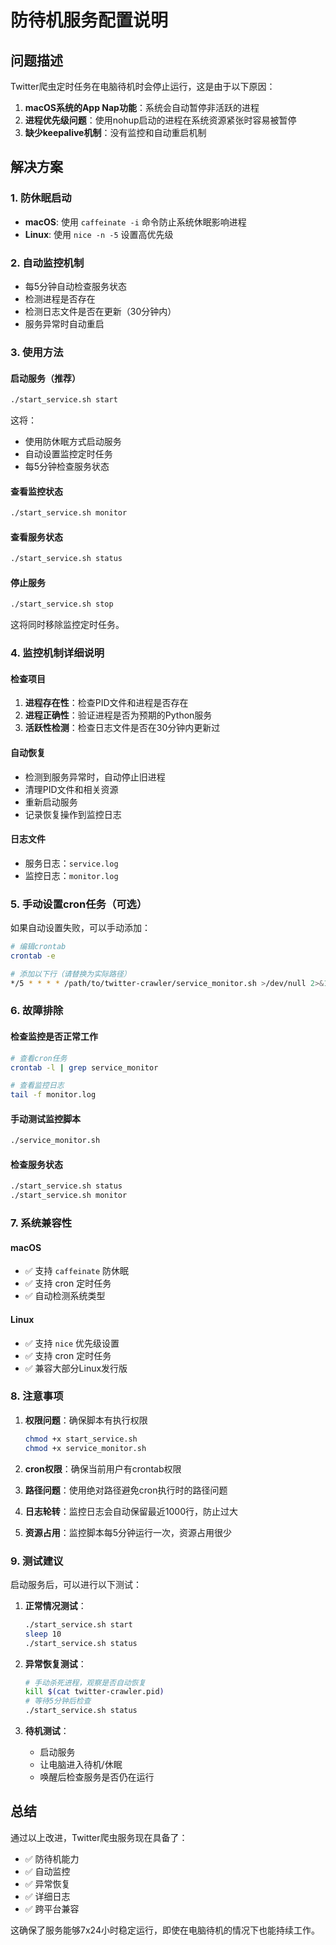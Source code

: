 # 防待机服务配置说明

## 问题描述
Twitter爬虫定时任务在电脑待机时会停止运行，这是由于以下原因：

1. **macOS系统的App Nap功能**：系统会自动暂停非活跃的进程
2. **进程优先级问题**：使用nohup启动的进程在系统资源紧张时容易被暂停  
3. **缺少keepalive机制**：没有监控和自动重启机制

## 解决方案

### 1. 防休眠启动
- **macOS**: 使用 `caffeinate -i` 命令防止系统休眠影响进程
- **Linux**: 使用 `nice -n -5` 设置高优先级

### 2. 自动监控机制
- 每5分钟自动检查服务状态
- 检测进程是否存在
- 检测日志文件是否在更新（30分钟内）
- 服务异常时自动重启

### 3. 使用方法

#### 启动服务（推荐）
```bash
./start_service.sh start
```

这将：
- 使用防休眠方式启动服务
- 自动设置监控定时任务
- 每5分钟检查服务状态

#### 查看监控状态
```bash
./start_service.sh monitor
```

#### 查看服务状态  
```bash
./start_service.sh status
```

#### 停止服务
```bash
./start_service.sh stop
```
这将同时移除监控定时任务。

### 4. 监控机制详细说明

#### 检查项目
1. **进程存在性**：检查PID文件和进程是否存在
2. **进程正确性**：验证进程是否为预期的Python服务
3. **活跃性检测**：检查日志文件是否在30分钟内更新过

#### 自动恢复
- 检测到服务异常时，自动停止旧进程
- 清理PID文件和相关资源
- 重新启动服务
- 记录恢复操作到监控日志

#### 日志文件
- 服务日志：`service.log`
- 监控日志：`monitor.log`

### 5. 手动设置cron任务（可选）

如果自动设置失败，可以手动添加：

```bash
# 编辑crontab
crontab -e

# 添加以下行（请替换为实际路径）
*/5 * * * * /path/to/twitter-crawler/service_monitor.sh >/dev/null 2>&1
```

### 6. 故障排除

#### 检查监控是否正常工作
```bash
# 查看cron任务
crontab -l | grep service_monitor

# 查看监控日志
tail -f monitor.log
```

#### 手动测试监控脚本
```bash
./service_monitor.sh
```

#### 检查服务状态
```bash
./start_service.sh status
./start_service.sh monitor
```

### 7. 系统兼容性

#### macOS
- ✅ 支持 `caffeinate` 防休眠
- ✅ 支持 cron 定时任务
- ✅ 自动检测系统类型

#### Linux
- ✅ 支持 `nice` 优先级设置
- ✅ 支持 cron 定时任务
- ✅ 兼容大部分Linux发行版

### 8. 注意事项

1. **权限问题**：确保脚本有执行权限
   ```bash
   chmod +x start_service.sh
   chmod +x service_monitor.sh
   ```

2. **cron权限**：确保当前用户有crontab权限

3. **路径问题**：使用绝对路径避免cron执行时的路径问题

4. **日志轮转**：监控日志会自动保留最近1000行，防止过大

5. **资源占用**：监控脚本每5分钟运行一次，资源占用很少

### 9. 测试建议

启动服务后，可以进行以下测试：

1. **正常情况测试**：
   ```bash
   ./start_service.sh start
   sleep 10
   ./start_service.sh status
   ```

2. **异常恢复测试**：
   ```bash
   # 手动杀死进程，观察是否自动恢复
   kill $(cat twitter-crawler.pid)
   # 等待5分钟后检查
   ./start_service.sh status
   ```

3. **待机测试**：
   - 启动服务
   - 让电脑进入待机/休眠
   - 唤醒后检查服务是否仍在运行

## 总结

通过以上改进，Twitter爬虫服务现在具备了：
- ✅ 防待机能力
- ✅ 自动监控
- ✅ 异常恢复  
- ✅ 详细日志
- ✅ 跨平台兼容

这确保了服务能够7x24小时稳定运行，即使在电脑待机的情况下也能持续工作。